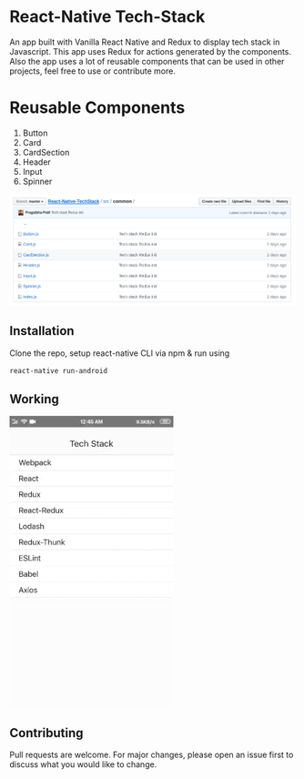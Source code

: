 # React-Native Tech-Stack

An app built with Vanilla React Native and Redux to display tech stack in Javascript.
This app uses Redux for actions generated by the components.
Also the app uses a lot of reusable components that can be used in other projects, feel free to use or contribute more.

# Reusable Components
1. Button
2. Card
3. CardSection
4. Header
5. Input
6. Spinner

![Reusable Components](recomp.png)

## Installation

Clone the repo, setup react-native CLI via npm & run using
```bash
react-native run-android
```

## Working

![](demo.gif)

## Contributing
Pull requests are welcome. For major changes, please open an issue first to discuss what you would like to change.

